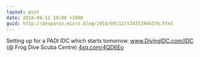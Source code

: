 ```yaml
---
layout: post
date: 2010-09-12 10:00 +1000
guid: http://desparoz.micro.blog/2010/09/12/t24253946376.html
---
```

Setting up for a PADI IDC which starts tomorrow. www.DivingIDC.com/IDC (@ Frog Dive Scuba Centre) [4sq.com/4QD6Eo](http://4sq.com/4QD6Eo)
